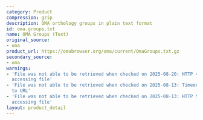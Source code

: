 ```yaml
---
category: Product
compression: gzip
description: OMA orthology groups in plain text format
id: oma.groups.txt
name: OMA Groups (Text)
original_source:
- oma
product_url: https://omabrowser.org/oma/current/OmaGroups.txt.gz
secondary_source:
- oma
warnings:
- 'File was not able to be retrieved when checked on 2025-08-20: HTTP 404 error when
  accessing file'
- 'File was not able to be retrieved when checked on 2025-08-13: Timeout connecting
  to URL'
- 'File was not able to be retrieved when checked on 2025-08-13: HTTP 502 error when
  accessing file'
layout: product_detail
---
```

